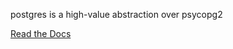 postgres is a high-value abstraction over psycopg2

[Read the Docs](https://postgres-py.readthedocs.org)
